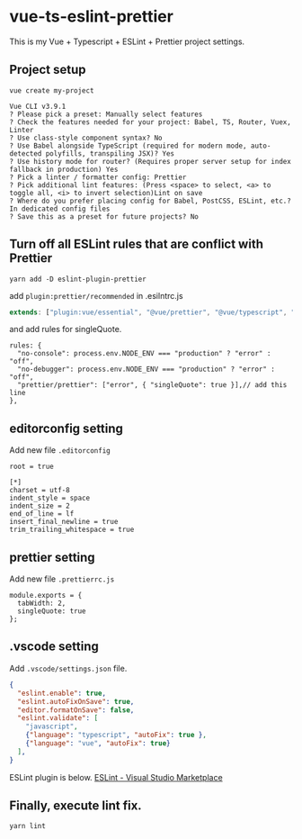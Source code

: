 # vue-ts-eslint-prettier
This is my Vue + Typescript + ESLint + Prettier project settings.

## Project setup
```
vue create my-project

Vue CLI v3.9.1
? Please pick a preset: Manually select features
? Check the features needed for your project: Babel, TS, Router, Vuex, Linter
? Use class-style component syntax? No
? Use Babel alongside TypeScript (required for modern mode, auto-detected polyfills, transpiling JSX)? Yes
? Use history mode for router? (Requires proper server setup for index fallback in production) Yes
? Pick a linter / formatter config: Prettier
? Pick additional lint features: (Press <space> to select, <a> to toggle all, <i> to invert selection)Lint on save
? Where do you prefer placing config for Babel, PostCSS, ESLint, etc.? In dedicated config files
? Save this as a preset for future projects? No
```

## Turn off all ESLint rules that are conflict with Prettier
```
yarn add -D eslint-plugin-prettier
```

add `plugin:prettier/recommended` in .esilntrc.js

```javascript
extends: ["plugin:vue/essential", "@vue/prettier", "@vue/typescript", "plugin:prettier/recommended"],
```


and add rules for singleQuote.

```
rules: {
  "no-console": process.env.NODE_ENV === "production" ? "error" : "off",
  "no-debugger": process.env.NODE_ENV === "production" ? "error" : "off",
  "prettier/prettier": ["error", { "singleQuote": true }],// add this line
},
```

## editorconfig setting
Add new file `.editorconfig`

```
root = true

[*]
charset = utf-8
indent_style = space
indent_size = 2
end_of_line = lf
insert_final_newline = true
trim_trailing_whitespace = true
```

## prettier setting
Add new file `.prettierrc.js`

```
module.exports = {
  tabWidth: 2,
  singleQuote: true
};
```

## .vscode setting
Add `.vscode/settings.json` file.

```json
{
  "eslint.enable": true,
  "eslint.autoFixOnSave": true,
  "editor.formatOnSave": false,
  "eslint.validate": [
    "javascript",
    {"language": "typescript", "autoFix": true },
    {"language": "vue", "autoFix": true}
  ],
}
```

ESLint plugin is below.
[ESLint - Visual Studio Marketplace](https://marketplace.visualstudio.com/items?itemName=dbaeumer.vscode-eslint)

## Finally, execute lint fix.

```
yarn lint
```